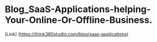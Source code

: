 # Blog_SaaS-Applications-helping-Your-Online-Or-Offline-Business.
[Link] (https://think360studio.com/blog/saas-applications)
